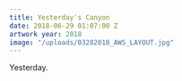 ```yaml
---
title: Yesterday's Canyon
date: 2018-06-29 01:07:00 Z
artwork year: 2018
image: "/uploads/03282018_AWS_LAYOUT.jpg"
---
```


Yesterday.
